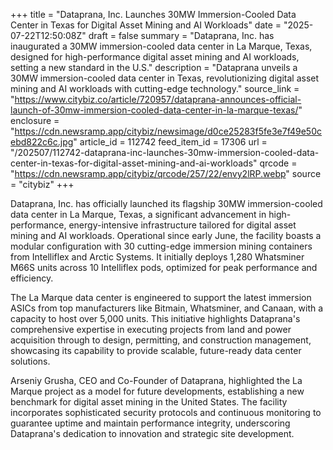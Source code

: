 +++
title = "Dataprana, Inc. Launches 30MW Immersion-Cooled Data Center in Texas for Digital Asset Mining and AI Workloads"
date = "2025-07-22T12:50:08Z"
draft = false
summary = "Dataprana, Inc. has inaugurated a 30MW immersion-cooled data center in La Marque, Texas, designed for high-performance digital asset mining and AI workloads, setting a new standard in the U.S."
description = "Dataprana unveils a 30MW immersion-cooled data center in Texas, revolutionizing digital asset mining and AI workloads with cutting-edge technology."
source_link = "https://www.citybiz.co/article/720957/dataprana-announces-official-launch-of-30mw-immersion-cooled-data-center-in-la-marque-texas/"
enclosure = "https://cdn.newsramp.app/citybiz/newsimage/d0ce25283f5fe3e7f49e50cebd822c6c.jpg"
article_id = 112742
feed_item_id = 17306
url = "/202507/112742-dataprana-inc-launches-30mw-immersion-cooled-data-center-in-texas-for-digital-asset-mining-and-ai-workloads"
qrcode = "https://cdn.newsramp.app/citybiz/qrcode/257/22/envy2lRP.webp"
source = "citybiz"
+++

<p>Dataprana, Inc. has officially launched its flagship 30MW immersion-cooled data center in La Marque, Texas, a significant advancement in high-performance, energy-intensive infrastructure tailored for digital asset mining and AI workloads. Operational since early June, the facility boasts a modular configuration with 30 cutting-edge immersion mining containers from Intelliflex and Arctic Systems. It initially deploys 1,280 Whatsminer M66S units across 10 Intelliflex pods, optimized for peak performance and efficiency.</p><p>The La Marque data center is engineered to support the latest immersion ASICs from top manufacturers like Bitmain, Whatsminer, and Canaan, with a capacity to host over 5,000 units. This initiative highlights Dataprana's comprehensive expertise in executing projects from land and power acquisition through to design, permitting, and construction management, showcasing its capability to provide scalable, future-ready data center solutions.</p><p>Arseniy Grusha, CEO and Co-Founder of Dataprana, highlighted the La Marque project as a model for future developments, establishing a new benchmark for digital asset mining in the United States. The facility incorporates sophisticated security protocols and continuous monitoring to guarantee uptime and maintain performance integrity, underscoring Dataprana's dedication to innovation and strategic site development.</p>